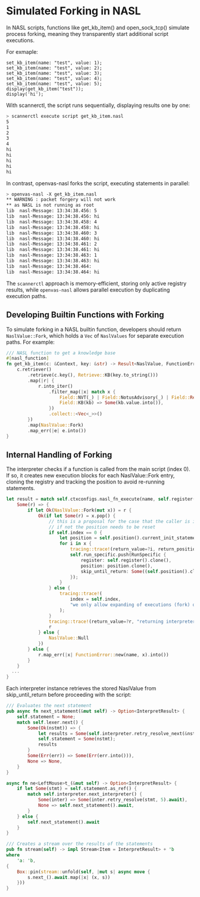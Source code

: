 # Simulated Forking in NASL

In NASL scripts, functions like get_kb_item() and open_sock_tcp() simulate process forking, meaning they transparently start additional script executions.

For exmaple:
```nasl
set_kb_item(name: "test", value: 1);
set_kb_item(name: "test", value: 2);
set_kb_item(name: "test", value: 3);
set_kb_item(name: "test", value: 4);
set_kb_item(name: "test", value: 5);
display(get_kb_item("test"));
display('hi');
```

With scannerctl, the script runs sequentially, displaying results one by one:
```bash
> scannerctl execute script get_kb_item.nasl
5
1
2
3
4
hi
hi
hi
hi
hi
```

In contrast, openvas-nasl forks the script, executing statements in parallel:

```bash
> openvas-nasl -X get_kb_item.nasl
** WARNING : packet forgery will not work
** as NASL is not running as root
lib  nasl-Message: 13:34:38.456: 5
lib  nasl-Message: 13:34:38.456: hi
lib  nasl-Message: 13:34:38.458: 4
lib  nasl-Message: 13:34:38.458: hi
lib  nasl-Message: 13:34:38.460: 3
lib  nasl-Message: 13:34:38.460: hi
lib  nasl-Message: 13:34:38.461: 2
lib  nasl-Message: 13:34:38.461: hi
lib  nasl-Message: 13:34:38.463: 1
lib  nasl-Message: 13:34:38.463: hi
lib  nasl-Message: 13:34:38.464:
lib  nasl-Message: 13:34:38.464: hi
```

The `scannerctl` approach is memory-efficient, storing only active registry results, while `openvas-nasl` allows parallel execution by duplicating execution paths.

## Developing Builtin Functions with Forking 

To simulate forking in a NASL builtin function, developers should return `NaslValue::Fork`, which holds a `Vec` of `NaslValues` for separate execution paths. For example:

```rust
/// NASL function to get a knowledge base
#[nasl_function]
fn get_kb_item(c: &Context, key: &str) -> Result<NaslValue, FunctionErrorKind> {
    c.retriever()
        .retrieve(c.key(), Retrieve::KB(key.to_string()))
        .map(|r| {
            r.into_iter()
                .filter_map(|x| match x {
                    Field::NVT(_) | Field::NotusAdvisory(_) | Field::Result(_) => None,
                    Field::KB(kb) => Some(kb.value.into()),
                })
                .collect::<Vec<_>>()
        })
        .map(NaslValue::Fork)
        .map_err(|e| e.into())
}
```

## Internal Handling of Forking
The interpreter checks if a function is called from the main script (index 0). If so, it creates new execution blocks for each NaslValue::Fork entry, cloning the registry and tracking the position to avoid re-running statements.


```rust
let result = match self.ctxconfigs.nasl_fn_execute(name, self.register()).await {
    Some(r) => {
        if let Ok(NaslValue::Fork(mut x)) = r {
            Ok(if let Some(r) = x.pop() {
                // this is a proposal for the case that the caller is immediately executing
                // if not the position needs to be reset
                if self.index == 0 {
                    let position = self.position().current_init_statement();
                    for i in x {
                        tracing::trace!(return_value=?i, return_position=?self.position(), interpreter_position=?position, "creating interpreter instance" );
                        self.run_specific.push(RunSpecific {
                            register: self.register().clone(),
                            position: position.clone(),
                            skip_until_return: Some((self.position().clone(), i)),
                        });
                    }
                } else {
                    tracing::trace!(
                        index = self.index,
                        "we only allow expanding of executions (fork) on root instance"
                    );
                }
                tracing::trace!(return_value=?r, "returning interpreter instance" );
                r
            } else {
                NaslValue::Null
            })
        } else {
            r.map_err(|x| FunctionError::new(name, x).into())
        }
    }
  ...
}
```

Each interpreter instance retrieves the stored NaslValue from skip_until_return before proceeding with the script:

```rust
/// Evaluates the next statement
pub async fn next_statement(&mut self) -> Option<InterpretResult> {
    self.statement = None;
    match self.lexer.next() {
        Some(Ok(nstmt)) => {
            let results = Some(self.interpreter.retry_resolve_next(&nstmt, 5).await);
            self.statement = Some(nstmt);
            results
        }
        Some(Err(err)) => Some(Err(err.into())),
        None => None,
    }
}

async fn ne<LeftMouse>t_(&mut self) -> Option<InterpretResult> {
    if let Some(stmt) = self.statement.as_ref() {
        match self.interpreter.next_interpreter() {
            Some(inter) => Some(inter.retry_resolve(stmt, 5).await),
            None => self.next_statement().await,
        }
    } else {
        self.next_statement().await
    }
}

/// Creates a stream over the results of the statements
pub fn stream(self) -> impl Stream<Item = InterpretResult> + 'b
where
    'a: 'b,
{
    Box::pin(stream::unfold(self, |mut s| async move {
        s.next_().await.map(|x| (x, s))
    }))
}

```

